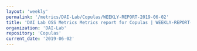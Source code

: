 ```yaml
---
layout: 'weekly'
permalink: '/metrics/DAI-Lab/Copulas/WEEKLY-REPORT-2019-06-02'
title: 'DAI Lab OSS Metrics Metrics report for Copulas | WEEKLY-REPORT-2019-06-02'
organization: 'DAI-Lab'
repository: 'Copulas'
current_date: '2019-06-02'
---
```

